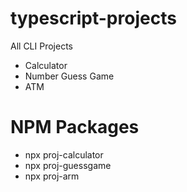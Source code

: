 # typescript-projects

All CLI Projects

+ Calculator
+ Number Guess Game
+ ATM

# NPM Packages

+ npx proj-calculator
+ npx proj-guessgame
+ npx proj-arm
